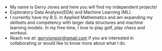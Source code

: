 - My name is Gerry Jones and here you will find my independent projects!
- Exploratory Data Analysis(EDA) and Machine Learning (ML).
- I currently have my B.S. in Applied Mathematics and am expanding my skillsets and competency with larger data structures and machine learning models. In my free time, I love to play golf, play chess and workout.
- Reach me at: gerryjonesjr@gmail.com if you are interested in collaborating or would like to know more about what I do.

<!---
gjones01/gjones01 is a ✨ special ✨ repository because its `README.md` (this file) appears on your GitHub profile.
You can click the Preview link to take a look at your changes.
--->
